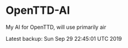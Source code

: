 # OpenTTD-AI
My AI for OpenTTD, will use primarily air

Latest backup: Sun Sep 29 22:45:01 UTC 2019
